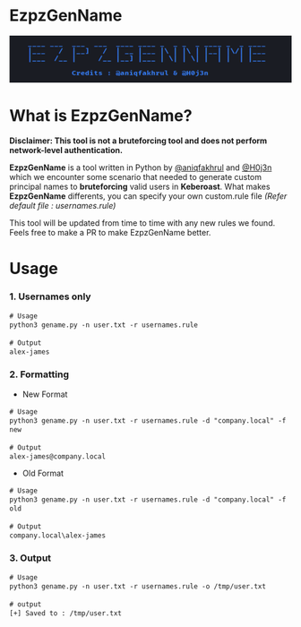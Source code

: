 # EzpzGenName

![](./src/banner.png)

# What is EzpzGenName?

**Disclaimer: This tool is not a bruteforcing tool and does not perform network-level authentication.**

**EzpzGenName** is a tool written in Python by [@aniqfakhrul](https://github.com/aniqfakhrul) and [@H0j3n](https://github.com/H0j3n) which we encounter some scenario that needed to generate custom principal names to **bruteforcing** valid users in **Keberoast**. What makes **EzpzGenName** differents, you can specify your own custom.rule file *(Refer default file : usernames.rule)*

This tool will be updated from time to time with any new rules we found. Feels free to make a PR to make EzpzGenName better.


# Usage

### 1. Usernames only

```
# Usage
python3 gename.py -n user.txt -r usernames.rule

# Output
alex-james
```

### 2. Formatting

- New Format

```
# Usage
python3 gename.py -n user.txt -r usernames.rule -d "company.local" -f new

# Output
alex-james@company.local
```

- Old Format

```
# Usage
python3 gename.py -n user.txt -r usernames.rule -d "company.local" -f old

# Output
company.local\alex-james
```

### 3. Output

```
# Usage
python3 gename.py -n user.txt -r usernames.rule -o /tmp/user.txt

# output
[+] Saved to : /tmp/user.txt
```
